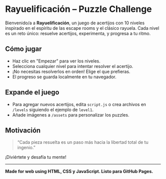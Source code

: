 # Rayuelificación – Puzzle Challenge

Bienvenido/a a **Rayuelificación**, un juego de acertijos con 10 niveles inspirado en el espíritu de las escape rooms y el clásico rayuela. Cada nivel es un reto único: resuelve acertijos, experimenta, y progresa a tu ritmo.

## Cómo jugar

- Haz clic en "Empezar" para ver los niveles.
- Selecciona cualquier nivel para intentar resolver el acertijo.
- ¡No necesitas resolverlos en orden! Elige el que prefieras.
- El progreso se guarda localmente en tu navegador.

## Expande el juego

- Para agregar nuevos acertijos, edita `script.js` o crea archivos en `/levels` siguiendo el ejemplo de `level1`.
- Añade imágenes a `/assets` para personalizar los puzzles.

## Motivación

> “Cada pieza resuelta es un paso más hacia la libertad total de tu ingenio.”

¡Diviértete y desafía tu mente!

---

**Made for web using HTML, CSS y JavaScript. Listo para GitHub Pages.**
